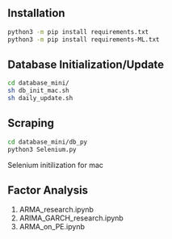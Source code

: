 ## Installation

```bash
python3 -m pip install requirements.txt
python3 -m pip install requirements-ML.txt
```

## Database Initialization/Update
```sh
cd database_mini/
sh db_init_mac.sh
sh daily_update.sh
```

## Scraping
```sh
cd database_mini/db_py
python3 Selenium.py
```
Selenium initilization for mac

## Factor Analysis
1. ARMA_research.ipynb
2. ARIMA_GARCH_research.ipynb
3. ARMA_on_PE.ipynb